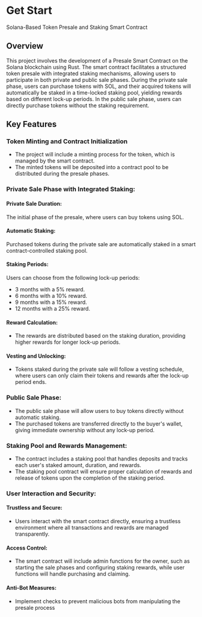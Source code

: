 # Get Start

Solana-Based Token Presale and Staking Smart Contract

## Overview

This project involves the development of a Presale Smart Contract on the Solana blockchain using Rust. 
The smart contract facilitates a structured token presale with integrated staking mechanisms, allowing users to participate in both private and public sale phases. 
During the private sale phase, users can purchase tokens with SOL, and their acquired tokens will automatically be staked in a time-locked staking pool, yielding rewards based on different lock-up periods. 
In the public sale phase, users can directly purchase tokens without the staking requirement.

## Key Features

### Token Minting and Contract Initialization

- The project will include a minting process for the token, which is managed by the smart contract.
- The minted tokens will be deposited into a contract pool to be distributed during the presale phases.

### Private Sale Phase with Integrated Staking:

#### Private Sale Duration: 

The initial phase of the presale, where users can buy tokens using SOL.

#### Automatic Staking: 

Purchased tokens during the private sale are automatically staked in a smart contract-controlled staking pool.

#### Staking Periods:

Users can choose from the following lock-up periods:
- 3 months with a 5% reward.
- 6 months with a 10% reward.
- 9 months with a 15% reward.
- 12 months with a 25% reward.

#### Reward Calculation:

- The rewards are distributed based on the staking duration, providing higher rewards for longer lock-up periods.

#### Vesting and Unlocking:
- Tokens staked during the private sale will follow a vesting schedule, where users can only claim their tokens and rewards after the lock-up period ends.

### Public Sale Phase:

- The public sale phase will allow users to buy tokens directly without automatic staking.
- The purchased tokens are transferred directly to the buyer's wallet, giving immediate ownership without any lock-up period.

### Staking Pool and Rewards Management:

- The contract includes a staking pool that handles deposits and tracks each user's staked amount, duration, and rewards.
- The staking pool contract will ensure proper calculation of rewards and release of tokens upon the completion of the staking period.

### User Interaction and Security:

#### Trustless and Secure:

- Users interact with the smart contract directly, ensuring a trustless environment where all transactions and rewards are managed transparently.
  
#### Access Control: 
- The smart contract will include admin functions for the owner, such as starting the sale phases and configuring staking rewards, while user functions will handle purchasing and claiming.
  
#### Anti-Bot Measures: 

- Implement checks to prevent malicious bots from manipulating the presale process
